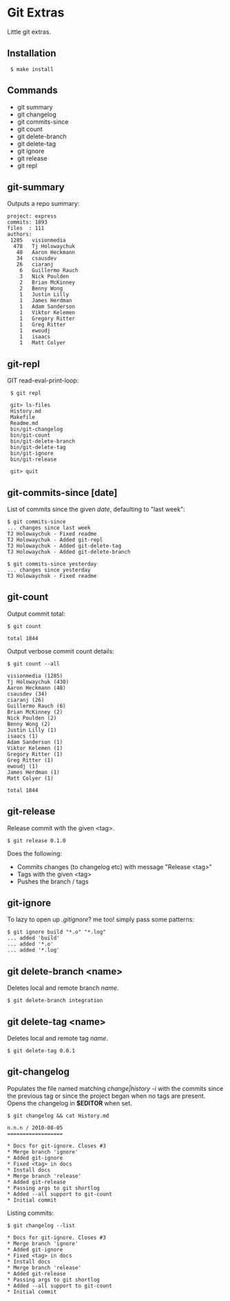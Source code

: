 
# Git Extras

 Little git extras.

## Installation

     $ make install

## Commands

 - git summary
 - git changelog
 - git commits-since
 - git count
 - git delete-branch
 - git delete-tag
 - git ignore
 - git release
 - git repl

## git-summary

Outputs a repo summary:

	project: express       
	commits: 1893          
	files  : 111           
	authors:               
	 1285	visionmedia    
	  478	Tj Holowaychuk 
	   48	Aaron Heckmann 
	   34	csausdev       
	   26	ciaranj        
	    6	Guillermo Rauch
	    3	Nick Poulden   
	    2	Brian McKinney 
	    2	Benny Wong     
	    1	Justin Lilly   
	    1	James Herdman  
	    1	Adam Sanderson 
	    1	Viktor Kelemen 
	    1	Gregory Ritter 
	    1	Greg Ritter    
	    1	ewoudj         
	    1	isaacs         
	    1	Matt Colyer    


## git-repl

 GIT read-eval-print-loop:

     $ git repl
     
     git> ls-files
     History.md
     Makefile
     Readme.md
     bin/git-changelog
     bin/git-count
     bin/git-delete-branch
     bin/git-delete-tag
     bin/git-ignore
     bin/git-release
     
     git> quit

## git-commits-since [date]

 List of commits since the given _date_, defaulting to "last week":

    $ git commits-since
    ... changes since last week
    TJ Holowaychuk - Fixed readme
    TJ Holowaychuk - Added git-repl
    TJ Holowaychuk - Added git-delete-tag
    TJ Holowaychuk - Added git-delete-branch

    $ git commits-since yesterday
    ... changes since yesterday
    TJ Holowaychuk - Fixed readme

## git-count

 Output commit total:

    $ git count

    total 1844

 Output verbose commit count details:

    $ git count --all

	visionmedia (1285)
	Tj Holowaychuk (430)
	Aaron Heckmann (48)
	csausdev (34)
	ciaranj (26)
	Guillermo Rauch (6)
	Brian McKinney (2)
	Nick Poulden (2)
	Benny Wong (2)
	Justin Lilly (1)
	isaacs (1)
	Adam Sanderson (1)
	Viktor Kelemen (1)
	Gregory Ritter (1)
	Greg Ritter (1)
	ewoudj (1)
	James Herdman (1)
	Matt Colyer (1)

	total 1844

## git-release

 Release commit with the given &lt;tag&gt;.
	
	$ git release 0.1.0
 
 Does the following:

   - Commits changes (to changelog etc) with message "Release &lt;tag&gt;"
   - Tags with the given &lt;tag&gt;
   - Pushes the branch / tags

## git-ignore

 To lazy to open up _.gitignore_? me too! simply pass some patterns:

    $ git ignore build "*.o" "*.log"
	... added 'build'
	... added '*.o'
	... added '*.log'

## git delete-branch &lt;name&gt;

 Deletes local and remote branch _name_.

    $ git delete-branch integration

## git delete-tag &lt;name&gt;

 Deletes local and remote tag _name_.

    $ git delete-tag 0.0.1

## git-changelog

  Populates the file named matching _change|history -i_ with the commits
since the previous tag or since the project began when no tags are present. Opens the changelog in **$EDITOR** when set.

    $ git changelog && cat History.md
    
    n.n.n / 2010-08-05 
    ==================
    
    * Docs for git-ignore. Closes #3
    * Merge branch 'ignore'
    * Added git-ignore
    * Fixed <tag> in docs
    * Install docs
    * Merge branch 'release'
    * Added git-release
    * Passing args to git shortlog
    * Added --all support to git-count
    * Initial commit
    
Listing commits:
    
    $ git changelog --list

    * Docs for git-ignore. Closes #3
    * Merge branch 'ignore'
    * Added git-ignore
    * Fixed <tag> in docs
    * Install docs
    * Merge branch 'release'
    * Added git-release
    * Passing args to git shortlog
    * Added --all support to git-count
    * Initial commit
